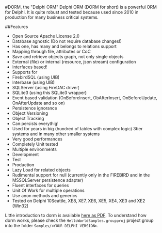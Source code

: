#DORM, the "Delphi ORM"
Delphi ORM (DORM for short) is a powerful ORM for Delphi. It is quite robust and tested because used since 2010 in production for many business critical systems.

##Features
* Open Source Apache License 2.0
* Database agnostic (Do not require database changes!)
* Has one, has many and belongs to relations support
* Mapping through file, attributes or CoC
* Save and retrieve objects graph, not only single objects
* External (file) or internal (resource, json stream) configuration
* Interfaces based!
* Supports for
 * FirebirdSQL (using UIB)
 * Interbase (using UIB)
 * SQLServer (using FireDAC driver)
 * SQLite3 (using this SQLite3 wrapper)
* Event based validation (OnBeforeInsert, ObAfterInsert, OnBeforeUpdate, OnAfterUpdate and so on)
* Persistence ignorance
* Object Versioning
* Object Tracking
* Can persists everythig!
* Used for years in big (hundred of tables with complex logic) 3tier systems and in many other smaller systems
* Very good performances
* Completely Unit tested
* Multiple environments
 * Development
 * Test
 * Production
* Lazy Load for related objects
* Rudimental support for null (currently only in the FIREBIRD and in the MSSQLServer persistence adapter)
* Fluent interfaces for queries
* Unit Of Work for multiple operations
* Use anon methods and generics
* Tested on Delphi 10Seattle, XE8, XE7, XE6, XE5, XE4, XE3 and XE2 (Win32)

Little introduction to dorm is available [here as PDF](https://github.com/danieleteti/delphi-orm/blob/master/docs/Introduction%20to%20DORM.pdf).
To understand how dorm works, please check the `HelloWorldSamples.groupproj` project group into the folder `Samples/<YOUR DELPHI VERSION>`. 
